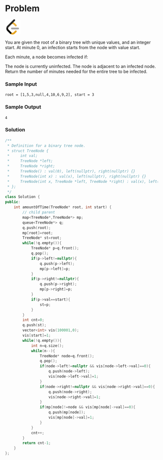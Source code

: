 # Problem
<a href="https://leetcode.com/problems/amount-of-time-for-binary-tree-to-be-infected/description/">
  <img src="../lib/leetcode-3628885-3030025.webp" width="50"/>
</a>

You are given the root of a binary tree with unique values, and an integer start. At minute 0, an infection starts from the node with value start.

Each minute, a node becomes infected if:

The node is currently uninfected.
The node is adjacent to an infected node.
Return the number of minutes needed for the entire tree to be infected.

### Sample Input
```
root = [1,5,3,null,4,10,6,9,2], start = 3
```
### Sample Output
```
4
```

### Solution
```cpp
/**
 * Definition for a binary tree node.
 * struct TreeNode {
 *     int val;
 *     TreeNode *left;
 *     TreeNode *right;
 *     TreeNode() : val(0), left(nullptr), right(nullptr) {}
 *     TreeNode(int x) : val(x), left(nullptr), right(nullptr) {}
 *     TreeNode(int x, TreeNode *left, TreeNode *right) : val(x), left(left), right(right) {}
 * };
 */
class Solution {
public:
    int amountOfTime(TreeNode* root, int start) {
        // child parent
        map<TreeNode*,TreeNode*> mp;
        queue<TreeNode*> q;
        q.push(root);
        mp[root]=root;
        TreeNode* st=root;
        while(!q.empty()){
            TreeNode* p=q.front();
            q.pop();
            if(p->left!=nullptr){
                q.push(p->left);
                mp[p->left]=p;
            }
            if(p->right!=nullptr){
                q.push(p->right);
                mp[p->right]=p;
            }
            if(p->val==start){
                st=p;
            }
        }
        int cnt=0;
        q.push(st);
        vector<int> vis(100001,0);
        vis[start]=1;
        while(!q.empty()){
            int n=q.size();
            while(n--){
                TreeNode* node=q.front();
                q.pop();
                if(node->left!=nullptr && vis[node->left->val]==0){
                    q.push(node->left);
                    vis[node->left->val]=1;
                }
                if(node->right!=nullptr && vis[node->right->val]==0){
                    q.push(node->right);
                    vis[node->right->val]=1;
                }
                if(mp[node]!=node && vis[mp[node]->val]==0){
                    q.push(mp[node]);
                    vis[mp[node]->val]=1;
                }
            }
            cnt++;
        }
        return cnt-1;
    }
};
```
